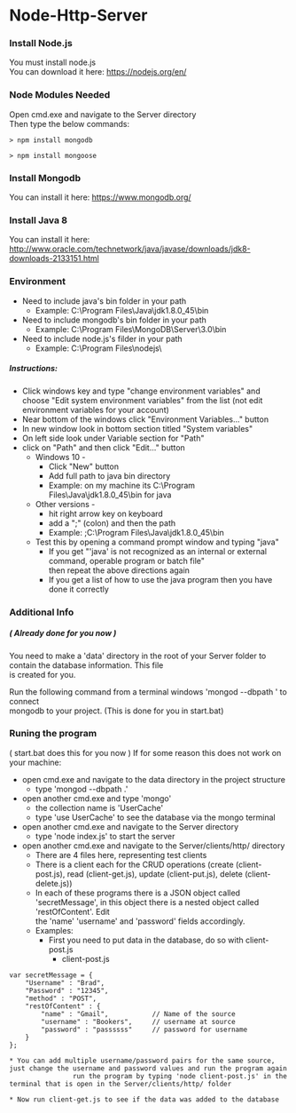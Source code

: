 #  Node-Http-Server  

### Install Node.js  
You must install node.js  
You can download it here: https://nodejs.org/en/  

### Node Modules Needed  
Open cmd.exe and navigate to the Server directory  
Then type the below commands:  
```
> npm install mongodb
```
```
> npm install mongoose 
```

### Install Mongodb
You can install it here: https://www.mongodb.org/  

### Install Java 8
You can install it here: http://www.oracle.com/technetwork/java/javase/downloads/jdk8-downloads-2133151.html  

### Environment  
* Need to include java's bin folder in your path  
  * Example: C:\Program Files\Java\jdk1.8.0_45\bin  
* Need to include mongodb's bin folder in your path  
  * Example: C:\Program Files\MongoDB\Server\3.0\bin
* Need to include node.js's filder in your path  
  * Example: C:\Program Files\nodejs\
##### Instructions:  
* Click windows key and type "change environment variables" and choose "Edit system environment variables" from the list (not edit environment variables for your account)  
* Near bottom of the windows click "Environment Variables..." button  
* In new window look in bottom section titled "System variables"  
* On left side look under Variable section for "Path"  
* click on "Path" and then click "Edit..." button  
  * Windows 10 -  
    * Click "New" button  
    * Add full path to java bin directory  
    * Example: on my machine its C:\Program Files\Java\jdk1.8.0_45\bin for java  
  * Other versions -  
    * hit right arrow key on keyboard  
    * add a ";" (colon) and then the path  
    * Example: ;C:\Program Files\Java\jdk1.8.0_45\bin  
  * Test this by opening a command prompt window and typing "java"  
    * If you get "'java' is not recognized as an internal or external command, operable program or batch file"  
				then repeat the above directions again  
    * If you get a list of how to use the java program then you have done it correctly  

### Additional Info
##### ( Already done for you now )  
You need to make a 'data' directory in the root of your Server folder to contain the database information. This file  
is created for you.  

Run the following command from a terminal windows 'mongod --dbpath <path to data folder>' to connect  
mongodb to your project. (This is done for you in start.bat)  

### Runing the program  
( start.bat does this for you now ) If for some reason this does not work on your machine:  
* open cmd.exe and navigate to the data directory in the project structure  
  * type 'mongod --dbpath .'  
* open another cmd.exe and type 'mongo'  
  * the collection name is 'UserCache'  
  * type 'use UserCache' to see the database via the mongo terminal  
* open another cmd.exe and navigate to the Server directory  
  * type 'node index.js' to start the server  
* open another cmd.exe and navigate to the Server/clients/http/ directory  
  * There are 4 files here, representing test clients  
  * There is a client each for the CRUD operations (create (client-post.js), read (client-get.js), update (client-put.js), delete (client-delete.js))  
  * In each of these programs there is a JSON object called 'secretMessage', in this object there is a nested object called 'restOfContent'. Edit  
		the 'name' 'username' and 'password' fields accordingly.  
  * Examples:  
    * First you need to put data in the database, do so with client-post.js  
      * client-post.js  
```
var secretMessage = {
	"Username" : "Brad",
	"Password" : "12345",
	"method" : "POST",
	"restOfContent" : {
		"name" : "Gmail",			// Name of the source
		"username" : "Bookers",		// username at source
		"password" : "passssss"		// password for username
	}
};
```

    * You can add multiple username/password pairs for the same source, just change the username and password values and run the program again
					run the program by typing 'node client-post.js' in the terminal that is open in the Server/clients/http/ folder

    * Now run client-get.js to see if the data was added to the database